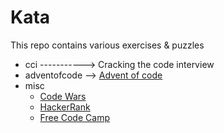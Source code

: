 # Kata

This repo contains various exercises & puzzles

* cci -----------> Cracking the code interview
* adventofcode --> [Advent of code](https://adventofcode.com/)
* misc
  * [Code Wars](www.codewars.com/)
  * [HackerRank](https://www.hackerrank.com/)
  * [Free Code Camp](https://www.freecodecamp.org)
